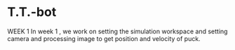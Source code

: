 # T.T.-bot

WEEK 1
In week 1 , we work on setting the simulation workspace and setting camera and processing image to get position and velocity of puck.
